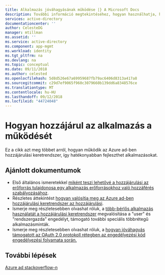 ```yaml
---
title: Alkalmazás jóváhagyásának működése |} A Microsoft Docs
description: További információ megtekintéséhez, hogyan használhatja, ha az Azure AD-alkalmazások fejlesztéséhez használható az Azure ad-ben hozzájárulási keretrendszer működése
services: active-directory
documentationcenter: ''
author: CelesteDG
manager: mtillman
ms.assetid: ''
ms.service: active-directory
ms.component: app-mgmt
ms.workload: identity
ms.tgt_pltfrm: na
ms.devlang: na
ms.topic: conceptual
ms.date: 09/11/2018
ms.author: celested
ms.openlocfilehash: 5d8d526e67a69959687fb79ac6406d8313a417a8
ms.sourcegitcommit: c29d7ef9065f960c3079660b139dd6a8348576ce
ms.translationtype: MT
ms.contentlocale: hu-HU
ms.lasthandoff: 09/12/2018
ms.locfileid: "44724048"
---
```

# <a name="how-application-consent-works"></a>Hogyan hozzájárul az alkalmazás a működését

Ez a cikk azt meg többet arról, hogyan működik az Azure ad-ben hozzájárulási keretrendszer, így hatékonyabban fejleszthet alkalmazásokat.

## <a name="recommended-documents"></a>Ajánlott dokumentumok

- Első általános ismeretekkel [miként teszi lehetővé a hozzájárulási az erőforrás tulajdonosa egy alkalmazás erőforrásokhoz való hozzáférés szabályozásához](https://docs.microsoft.com/azure/active-directory/develop/active-directory-dev-glossary#consent).
- Részletes áttekintést [hogyan valósítja meg az Azure ad-ben hozzájárulási keretrendszer az hozzájárulási](https://docs.microsoft.com/azure/active-directory/develop/active-directory-integrating-applications#overview-of-the-consent-framework).
- Ismerje meg részletesebben olvashat róluk, a [több-bérlős alkalmazás használatát a hozzájárulási keretrendszer](https://docs.microsoft.com/azure/active-directory/develop/active-directory-devhowto-multi-tenant-overview#understanding-user-and-admin-consent) megvalósítása a "user" és "rendszergazda" engedélyt, támogató további speciális többrétegű alkalmazásminták.
- Ismerje meg részletesebben olvashat róluk, a [hogyan jóváhagyás támogatott az OAuth 2.0 protokoll rétegben az engedélyezési kód engedélyezési folyamata során.](https://docs.microsoft.com/azure/active-directory/develop/active-directory-protocols-oauth-code#request-an-authorization-code)

## <a name="next-steps"></a>További lépések
[Azure ad stackoverflow-n](http://stackoverflow.com/questions/tagged/azure-active-directory)
